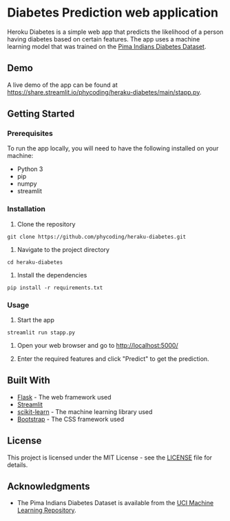 

Diabetes Prediction web application
========

Heroku Diabetes is a simple web app that predicts the likelihood of a person having diabetes based on certain features. The app uses a machine learning model that was trained on the [Pima Indians Diabetes Dataset](https://www.kaggle.com/uciml/pima-indians-diabetes-database).

Demo
----

A live demo of the app can be found at <https://share.streamlit.io/phycoding/heraku-diabetes/main/stapp.py>.

Getting Started
---------------

### Prerequisites

To run the app locally, you will need to have the following installed on your machine:

-   Python 3
-   pip
-   numpy
-   streamlit

### Installation

1.  Clone the repository


`git clone https://github.com/phycoding/heraku-diabetes.git`

1.  Navigate to the project directory


`cd heraku-diabetes`

1.  Install the dependencies

`pip install -r requirements.txt`

### Usage

1.  Start the app


`streamlit run stapp.py`

1.  Open your web browser and go to <http://localhost:5000/>

2.  Enter the required features and click "Predict" to get the prediction.

Built With
----------

-   [Flask](https://flask.palletsprojects.com/en/2.0.x/) - The web framework used
-   [Streamlit](https://www.streamlit.io/) 
-   [scikit-learn](https://scikit-learn.org/stable/) - The machine learning library used
-   [Bootstrap](https://getbootstrap.com/) - The CSS framework used

License
-------

This project is licensed under the MIT License - see the [LICENSE](https://chat.openai.com/chat/LICENSE) file for details.

Acknowledgments
---------------

-   The Pima Indians Diabetes Dataset is available from the [UCI Machine Learning Repository](https://archive.ics.uci.edu/ml/datasets/pima+indians+diabetes).

